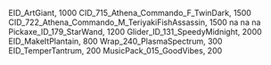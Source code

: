 EID_ArtGiant, 1000
CID_715_Athena_Commando_F_TwinDark, 1500
CID_722_Athena_Commando_M_TeriyakiFishAssassin, 1500
na
na
na
Pickaxe_ID_179_StarWand, 1200
Glider_ID_131_SpeedyMidnight, 2000
EID_MakeItPlantain, 800
Wrap_240_PlasmaSpectrum, 300
EID_TemperTantrum, 200
MusicPack_015_GoodVibes, 200

